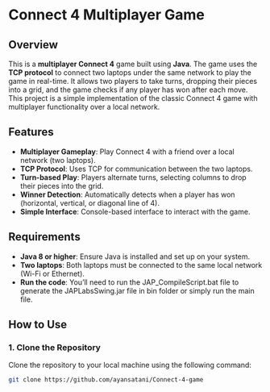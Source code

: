 # Connect 4 Multiplayer Game

## Overview
This is a **multiplayer Connect 4** game built using **Java**. The game uses the **TCP protocol** to connect two laptops under the same network to play the game in real-time. It allows two players to take turns, dropping their pieces into a grid, and the game checks if any player has won after each move. This project is a simple implementation of the classic Connect 4 game with multiplayer functionality over a local network.

## Features
- **Multiplayer Gameplay**: Play Connect 4 with a friend over a local network (two laptops).
- **TCP Protocol**: Uses TCP for communication between the two laptops.
- **Turn-based Play**: Players alternate turns, selecting columns to drop their pieces into the grid.
- **Winner Detection**: Automatically detects when a player has won (horizontal, vertical, or diagonal line of 4).
- **Simple Interface**: Console-based interface to interact with the game.

## Requirements
- **Java 8 or higher**: Ensure Java is installed and set up on your system.
- **Two laptops**: Both laptops must be connected to the same local network (Wi-Fi or Ethernet).
- **Run the code**: You’ll need to run the JAP_CompileScript.bat file to generate the JAPLabsSwing.jar file in bin folder or simply run the main file.

## How to Use

### 1. Clone the Repository
Clone the repository to your local machine using the following command:
```bash
git clone https://github.com/ayansatani/Connect-4-game

